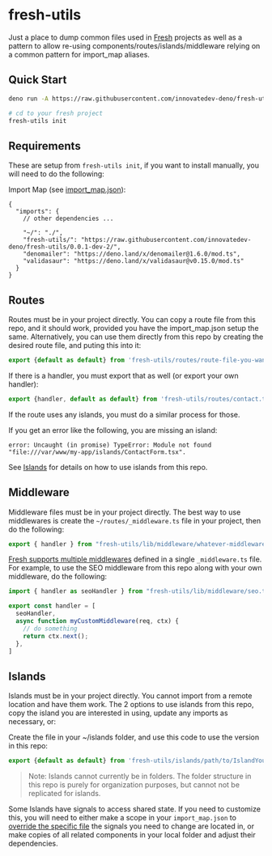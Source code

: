 # fresh-utils

Just a place to dump common files used in [Fresh](https://fresh.deno.dev/docs) projects as well as a pattern to allow re-using components/routes/islands/middleware relying on a common pattern for import_map aliases.

## Quick Start

```bash
deno run -A https://raw.githubusercontent.com/innovatedev-deno/fresh-utils/main/install.ts install

# cd to your fresh project
fresh-utils init
```

## Requirements

These are setup from `fresh-utils init`, if you want to install manually, you will need to do the following:

Import Map (see [import_map.json](import_map.json)):

```jsonc
{
  "imports": {
    // other dependencies ...
    
    "~/": "./",
    "fresh-utils/": "https://raw.githubusercontent.com/innovatedev-deno/fresh-utils/0.0.1-dev-2/",
    "denomailer": "https://deno.land/x/denomailer@1.6.0/mod.ts",
    "validasaur": "https://deno.land/x/validasaur@v0.15.0/mod.ts"
  }
}
```

## Routes

Routes must be in your project directly. You can copy a route file from this repo, and it should work, provided you have the import_map.json setup the same. Alternatively, you can use them directly from this repo by creating the desired route file, and puting this into it:

```ts
export {default as default} from 'fresh-utils/routes/route-file-you-want.tsx';
```

If there is a handler, you must export that as well (or export your own handler):

```ts
export {handler, default as default} from 'fresh-utils/routes/contact.tsx';
```

If the route uses any islands, you must do a similar process for those.

If you get an error like the following, you are missing an island:

```
error: Uncaught (in promise) TypeError: Module not found "file:///var/www/my-app/islands/ContactForm.tsx".
```

See [Islands](#islands) for details on how to use islands from this repo.

## Middleware

Middleware files must be in your project directly. The best way to use middlewares is create the `~/routes/_middleware.ts` file in your project, then do the following:

```ts
export { handler } from "fresh-utils/lib/middleware/whatever-middleware-you-need.ts";
```

[Fresh supports multiple middlewares](https://fresh.deno.dev/docs/concepts/middleware) defined in a single `_middleware.ts` file. For example, to use the SEO middleware from this repo along with your own middleware, do the following:

```ts
import { handler as seoHandler } from "fresh-utils/lib/middleware/seo.ts";

export const handler = [
  seoHandler,
  async function myCustomMiddleware(req, ctx) {
    // do something
    return ctx.next();
  },
]
```

## Islands

Islands must be in your project directly. You cannot import from a remote location and have them work. The 2 options to use islands from this repo, copy the island you are interested in using, update any imports as necessary, or:

Create the file in your ~/islands folder, and use this code to use the version in this repo:

```ts
export {default as default} from 'fresh-utils/islands/path/to/IslandYouWant.tsx';
```

> Note: Islands cannot currently be in folders. The folder structure in this repo is purely for organization purposes, but cannot not be replicated for islands.

Some Islands have signals to access shared state. If you need to customize this, you will need to either make a scope in your `import_map.json` to [override the specific file](https://deno.land/manual@v1.17.2/npm_nodejs/import_maps#overriding-imports) the signals you need to change are located in, or make copies of all related components in your local folder and adjust their dependencies.
